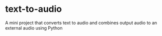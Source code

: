 # text-to-audio
A mini project that converts text to audio and combines output audio to an external audio using Python  
